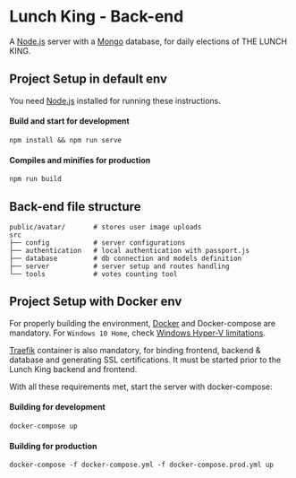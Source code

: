 # Lunch King - Back-end
A [Node.js](https://nodejs.org/en/) server with a [Mongo](https://www.mongodb.com/) database, for daily elections of THE LUNCH KING.

## Project Setup in default env
You need [Node.js](https://nodejs.org/en/) installed for running these instructions.

#### Build and start for development
```
npm install && npm run serve
```

#### Compiles and minifies for production
```
npm run build
```

## Back-end file structure
    public/avatar/       # stores user image uploads
    src
    ├── config           # server configurations
    ├── authentication   # local authentication with passport.js
    ├── database         # db connection and models definition
    ├── server           # server setup and routes handling
    └── tools            # votes counting tool

## Project Setup with Docker env
For properly building the environment, [Docker](https://www.docker.com/) and Docker-compose are mandatory. For `Windows 10 Home`, check [Windows Hyper-V limitations](https://forums.docker.com/t/installing-docker-on-windows-10-home/11722).

[Traefik](https://github.com/ploissken/traefik) container is also mandatory, for binding frontend, backend & database and generating SSL certifications. It must be started prior to the Lunch King backend and frontend.

With all these requirements met, start the server with docker-compose:

#### Building for development
```
docker-compose up
```

#### Building for production
```
docker-compose -f docker-compose.yml -f docker-compose.prod.yml up
```
